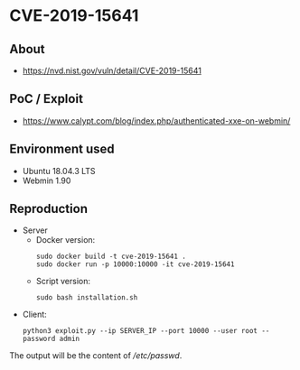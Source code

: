 # CVE-2019-15641

## About
* <https://nvd.nist.gov/vuln/detail/CVE-2019-15641>


## PoC / Exploit

* <https://www.calypt.com/blog/index.php/authenticated-xxe-on-webmin/> 


## Environment used

* Ubuntu 18.04.3 LTS
* Webmin 1.90


## Reproduction
* Server
    - Docker version:
        ```shell script
        sudo docker build -t cve-2019-15641 . 
        sudo docker run -p 10000:10000 -it cve-2019-15641
        ```
    - Script version:
        ```shell script
        sudo bash installation.sh
        ```           
            
- Client:
    ```shell script
    python3 exploit.py --ip SERVER_IP --port 10000 --user root --password admin 
    ```

The output will be the content of <i>/etc/passwd</i>.